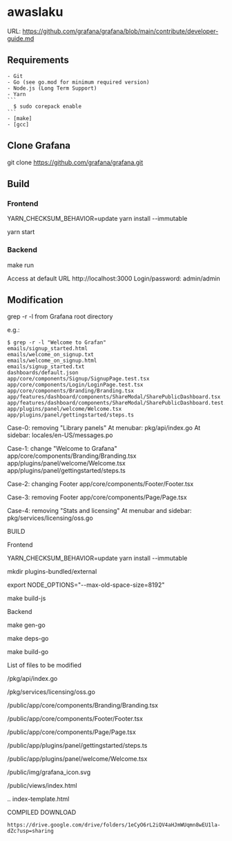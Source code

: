 # awaslaku
URL: https://github.com/grafana/grafana/blob/main/contribute/developer-guide.md

## Requirements
    - Git
    - Go (see go.mod for minimum required version)
    - Node.js (Long Term Support)
    - Yarn
    ```
      $ sudo corepack enable
    ```
    - [make]
    - [gcc]
    
## Clone Grafana

git clone https://github.com/grafana/grafana.git

## Build

### Frontend

YARN_CHECKSUM_BEHAVIOR=update yarn install --immutable

yarn start


### Backend

make run

Access at default URL http://localhost:3000
Login/password: admin/admin

## Modification

grep -r -l from Grafana root directory

e.g.:
```
$ grep -r -l "Welcome to Grafan"
emails/signup_started.html
emails/welcome_on_signup.txt
emails/welcome_on_signup.html
emails/signup_started.txt
dashboards/default.json
app/core/components/Signup/SignupPage.test.tsx
app/core/components/Login/LoginPage.test.tsx
app/core/components/Branding/Branding.tsx
app/features/dashboard/components/ShareModal/SharePublicDashboard.tsx
app/features/dashboard/components/ShareModal/SharePublicDashboard.test.tsx
app/plugins/panel/welcome/Welcome.tsx
app/plugins/panel/gettingstarted/steps.ts
```

Case-0: removing "Library panels"
At menubar: pkg/api/index.go 
At sidebar: locales/en-US/messages.po

Case-1: change "Welcome to Grafana"
app/core/components/Branding/Branding.tsx
app/plugins/panel/welcome/Welcome.tsx
app/plugins/panel/gettingstarted/steps.ts

Case-2: changing Footer
app/core/components/Footer/Footer.tsx

Case-3: removing Footer
app/core/components/Page/Page.tsx

Case-4: removing "Stats and licensing"
At menubar and sidebar: pkg/services/licensing/oss.go

BUILD

Frontend

YARN_CHECKSUM_BEHAVIOR=update yarn install --immutable

mkdir plugins-bundled/external

export NODE_OPTIONS="--max-old-space-size=8192"

make build-js

Backend

make gen-go

make deps-go

make build-go  

List of files to be modified

<grafana>/pkg/api/index.go
    
<grafana>/pkg/services/licensing/oss.go
    
<grafana>/public/app/core/components/Branding/Branding.tsx
    
<grafana>/public/app/core/components/Footer/Footer.tsx
    
<grafana>/public/app/core/components/Page/Page.tsx
    
<grafana>/public/app/plugins/panel/gettingstarted/steps.ts
    
<grafana>/public/app/plugins/panel/welcome/Welcome.tsx
    
<grafana>/public/img/grafana_icon.svg
    
<grafana>/public/views/index.html
    
.. index-template.html

COMPILED DOWNLOAD
    
    https://drive.google.com/drive/folders/1eCyO6rL2iQV4aHJmWUqmn8wEU1la-dZc?usp=sharing
    
